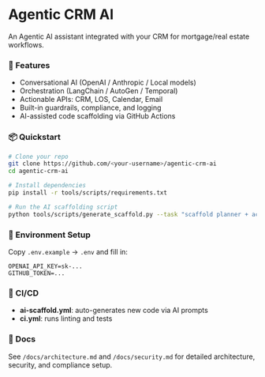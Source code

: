 # Agentic CRM AI

An Agentic AI assistant integrated with your CRM for mortgage/real estate workflows.

### 🚀 Features
- Conversational AI (OpenAI / Anthropic / Local models)
- Orchestration (LangChain / AutoGen / Temporal)
- Actionable APIs: CRM, LOS, Calendar, Email
- Built-in guardrails, compliance, and logging
- AI-assisted code scaffolding via GitHub Actions

### 📦 Quickstart
```bash
# Clone your repo
git clone https://github.com/<your-username>/agentic-crm-ai
cd agentic-crm-ai

# Install dependencies
pip install -r tools/scripts/requirements.txt

# Run the AI scaffolding script
python tools/scripts/generate_scaffold.py --task "scaffold planner + actions"
```

### 🔐 Environment Setup

Copy `.env.example` → `.env` and fill in:

```
OPENAI_API_KEY=sk-...
GITHUB_TOKEN=...
```

### 🧩 CI/CD

- **ai-scaffold.yml**: auto-generates new code via AI prompts
- **ci.yml**: runs linting and tests

### 🧠 Docs

See `/docs/architecture.md` and `/docs/security.md` for detailed architecture, security, and compliance setup.
